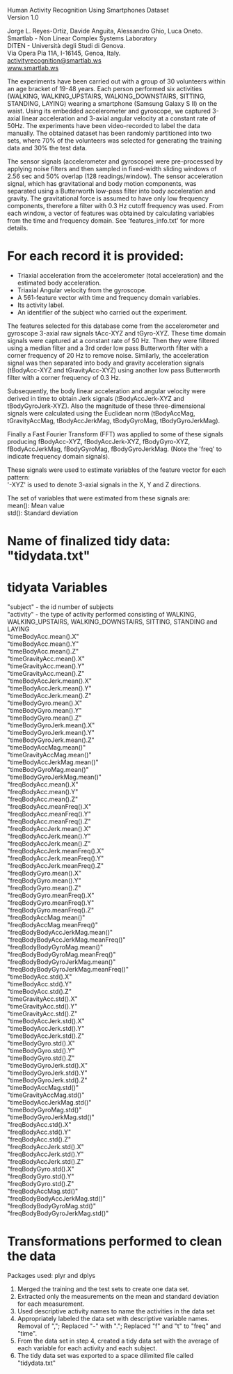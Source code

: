 Human Activity Recognition Using Smartphones Dataset  
Version 1.0  

Jorge L. Reyes-Ortiz, Davide Anguita, Alessandro Ghio, Luca Oneto.  
Smartlab - Non Linear Complex Systems Laboratory  
DITEN - Università degli Studi di Genova.  
Via Opera Pia 11A, I-16145, Genoa, Italy.  
activityrecognition@smartlab.ws  
www.smartlab.ws  

The experiments have been carried out with a group of 30 volunteers within an age bracket of 19-48 years. Each person performed six activities (WALKING, WALKING_UPSTAIRS, WALKING_DOWNSTAIRS, SITTING, STANDING, LAYING) wearing a smartphone (Samsung Galaxy S II) on the waist. Using its embedded accelerometer and gyroscope, we captured 3-axial linear acceleration and 3-axial angular velocity at a constant rate of 50Hz. The experiments have been video-recorded to label the data manually. The obtained dataset has been randomly partitioned into two sets, where 70% of the volunteers was selected for generating the training data and 30% the test data. 

The sensor signals (accelerometer and gyroscope) were pre-processed by applying noise filters and then sampled in fixed-width sliding windows of 2.56 sec and 50% overlap (128 readings/window). The sensor acceleration signal, which has gravitational and body motion components, was separated using a Butterworth low-pass filter into body acceleration and gravity. The gravitational force is assumed to have only low frequency components, therefore a filter with 0.3 Hz cutoff frequency was used. From each window, a vector of features was obtained by calculating variables from the time and frequency domain. See 'features_info.txt' for more details. 

For each record it is provided:
======================================

- Triaxial acceleration from the accelerometer (total acceleration) and the estimated body acceleration.
- Triaxial Angular velocity from the gyroscope. 
- A 561-feature vector with time and frequency domain variables. 
- Its activity label. 
- An identifier of the subject who carried out the experiment.

The features selected for this database come from the accelerometer and gyroscope 3-axial raw signals tAcc-XYZ and tGyro-XYZ. These time domain signals were captured at a constant rate of 50 Hz. Then they were filtered using a median filter and a 3rd order low pass Butterworth filter with a corner frequency of 20 Hz to remove noise. Similarly, the acceleration signal was then separated into body and gravity acceleration signals (tBodyAcc-XYZ and tGravityAcc-XYZ) using another low pass Butterworth filter with a corner frequency of 0.3 Hz.  

Subsequently, the body linear acceleration and angular velocity were derived in time to obtain Jerk signals (tBodyAccJerk-XYZ and tBodyGyroJerk-XYZ). Also the magnitude of these three-dimensional signals were calculated using the Euclidean norm (tBodyAccMag, tGravityAccMag, tBodyAccJerkMag, tBodyGyroMag, tBodyGyroJerkMag).  

Finally a Fast Fourier Transform (FFT) was applied to some of these signals producing fBodyAcc-XYZ, fBodyAccJerk-XYZ, fBodyGyro-XYZ, fBodyAccJerkMag, fBodyGyroMag, fBodyGyroJerkMag. (Note the 'freq' to indicate frequency domain signals).  

These signals were used to estimate variables of the feature vector for each pattern:  
'-XYZ' is used to denote 3-axial signals in the X, Y and Z directions.  

The set of variables that were estimated from these signals are:  
mean(): Mean value  
std(): Standard deviation

# Name of finalized tidy data: "tidydata.txt"
# tidyata Variables

"subject" - the id number of subjects  
"activity" - the type of activity performed consisting of WALKING, WALKING_UPSTAIRS, WALKING_DOWNSTAIRS, SITTING, STANDING and LAYING  
"timeBodyAcc.mean().X"  
"timeBodyAcc.mean().Y"  
"timeBodyAcc.mean().Z"  
"timeGravityAcc.mean().X"  
"timeGravityAcc.mean().Y"  
"timeGravityAcc.mean().Z"  
"timeBodyAccJerk.mean().X"  
"timeBodyAccJerk.mean().Y"  
"timeBodyAccJerk.mean().Z"  
"timeBodyGyro.mean().X"  
"timeBodyGyro.mean().Y"  
"timeBodyGyro.mean().Z"  
"timeBodyGyroJerk.mean().X"  
"timeBodyGyroJerk.mean().Y"  
"timeBodyGyroJerk.mean().Z"  
"timeBodyAccMag.mean()"  
"timeGravityAccMag.mean()"  
"timeBodyAccJerkMag.mean()"  
"timeBodyGyroMag.mean()"  
"timeBodyGyroJerkMag.mean()"  
"freqBodyAcc.mean().X"  
"freqBodyAcc.mean().Y"  
"freqBodyAcc.mean().Z"  
"freqBodyAcc.meanFreq().X"  
"freqBodyAcc.meanFreq().Y"  
"freqBodyAcc.meanFreq().Z"  
"freqBodyAccJerk.mean().X"  
"freqBodyAccJerk.mean().Y"  
"freqBodyAccJerk.mean().Z"  
"freqBodyAccJerk.meanFreq().X"  
"freqBodyAccJerk.meanFreq().Y"  
"freqBodyAccJerk.meanFreq().Z"   
"freqBodyGyro.mean().X"  
"freqBodyGyro.mean().Y"  
"freqBodyGyro.mean().Z"  
"freqBodyGyro.meanFreq().X"  
"freqBodyGyro.meanFreq().Y"  
"freqBodyGyro.meanFreq().Z"  
"freqBodyAccMag.mean()"  
"freqBodyAccMag.meanFreq()"  
"freqBodyBodyAccJerkMag.mean()"  
"freqBodyBodyAccJerkMag.meanFreq()"  
"freqBodyBodyGyroMag.mean()"  
"freqBodyBodyGyroMag.meanFreq()"  
"freqBodyBodyGyroJerkMag.mean()"  
"freqBodyBodyGyroJerkMag.meanFreq()"  
"timeBodyAcc.std().X"  
"timeBodyAcc.std().Y"  
"timeBodyAcc.std().Z"  
"timeGravityAcc.std().X"  
"timeGravityAcc.std().Y"  
"timeGravityAcc.std().Z"  
"timeBodyAccJerk.std().X"  
"timeBodyAccJerk.std().Y"  
"timeBodyAccJerk.std().Z"  
"timeBodyGyro.std().X"  
"timeBodyGyro.std().Y"  
"timeBodyGyro.std().Z"  
"timeBodyGyroJerk.std().X"  
"timeBodyGyroJerk.std().Y"  
"timeBodyGyroJerk.std().Z"  
"timeBodyAccMag.std()"  
"timeGravityAccMag.std()"  
"timeBodyAccJerkMag.std()"  
"timeBodyGyroMag.std()"  
"timeBodyGyroJerkMag.std()"  
"freqBodyAcc.std().X"  
"freqBodyAcc.std().Y"  
"freqBodyAcc.std().Z"  
"freqBodyAccJerk.std().X"  
"freqBodyAccJerk.std().Y"  
"freqBodyAccJerk.std().Z"  
"freqBodyGyro.std().X"  
"freqBodyGyro.std().Y"  
"freqBodyGyro.std().Z"  
"freqBodyAccMag.std()"  
"freqBodyBodyAccJerkMag.std()"  
"freqBodyBodyGyroMag.std()"  
"freqBodyBodyGyroJerkMag.std()"  

# Transformations performed to clean the data

Packages used: plyr and dplys

1. Merged the training and the test sets to create one data set.
2. Extracted only the measurements on the mean and standard deviation for each measurement. 
3. Used descriptive activity names to name the activities in the data set
4. Appropriately labeled the data set with descriptive variable names. Removal of ","; Replaced "-" with "."; Replaced "f" and "t" to "freq" and "time".
5. From the data set in step 4, created a tidy data set with the average of each variable for each activity and each subject.
6. The tidy data set was exported to a space dilimited file called "tidydata.txt"
